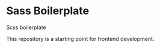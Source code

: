 Sass Boilerplate
=========

Scss boilerplate

This repository is a starting point for frontend development.

